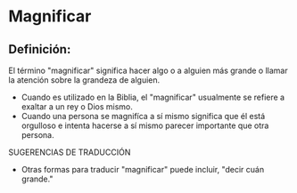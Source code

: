 # Magnificar

## Definición: 

El término "magnificar" significa hacer algo o a alguien más grande o llamar la atención sobre la grandeza de alguien.

* Cuando es utilizado en la Biblia, el "magnificar" usualmente se refiere a exaltar a un rey o Dios mismo.
* Cuando una persona se magnifíca a sí mismo significa que él está orgulloso e intenta hacerse a sí mismo parecer importante que otra persona.

SUGERENCIAS DE TRADUCCIÓN

* Otras formas para traducir "magnificar" puede incluir, "decir cuán grande."

